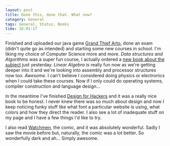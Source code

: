 ```yaml
---
layout: post
title: Done this, done that. What now?
category: General
tags: General, Status, Books
time: 16:01:17
---
```

Finished and uploaded our java game [Grand Thief Arto](/blog/2011/10/19/grand_thief_arto/), done an exam (didn't quite go as intended) and starting some new courses in school. I'm liking my choice of Computer Science more and more. *Data structures and Algorithms* was a super fun course, I actually ordered a [new book about the subject](http://highered.mcgraw-hill.com/sites/0070131511/) just yesterday. *Linear Algebra* is really fun now as we're getting deeper into it and we're looking into assembly and processor structures now too. *Awesome*. I can't believe I considered doing physics or electronics when I could take these courses. Now if I only could do operating systems, compiler construction and language design...

In the meantime I've finished [Design for Hackers](/blog/2011/09/16/design_for_hackers) and it was a really nice book to be honest. I never knew there was so much about design and now I keep noticing funky stuff like what font a particular website is using, what colors and how they direct the reader. I also see a lot of inadequate stuff on my page and I have a few things I'd like to try.

I also read [Watchmen](http://en.wikipedia.org/wiki/Watchmen), the comic, and it was absolutely wonderful. Sadly I saw the movie before but, naturally, the comic was a lot better. So wonderfully dark and ah... Simply awesome.

